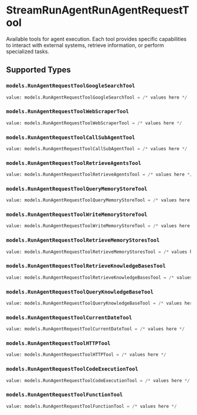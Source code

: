 # StreamRunAgentRunAgentRequestTool

Available tools for agent execution. Each tool provides specific capabilities to interact with external systems, retrieve information, or perform specialized tasks.


## Supported Types

### `models.RunAgentRequestToolGoogleSearchTool`

```python
value: models.RunAgentRequestToolGoogleSearchTool = /* values here */
```

### `models.RunAgentRequestToolWebScraperTool`

```python
value: models.RunAgentRequestToolWebScraperTool = /* values here */
```

### `models.RunAgentRequestToolCallSubAgentTool`

```python
value: models.RunAgentRequestToolCallSubAgentTool = /* values here */
```

### `models.RunAgentRequestToolRetrieveAgentsTool`

```python
value: models.RunAgentRequestToolRetrieveAgentsTool = /* values here */
```

### `models.RunAgentRequestToolQueryMemoryStoreTool`

```python
value: models.RunAgentRequestToolQueryMemoryStoreTool = /* values here */
```

### `models.RunAgentRequestToolWriteMemoryStoreTool`

```python
value: models.RunAgentRequestToolWriteMemoryStoreTool = /* values here */
```

### `models.RunAgentRequestToolRetrieveMemoryStoresTool`

```python
value: models.RunAgentRequestToolRetrieveMemoryStoresTool = /* values here */
```

### `models.RunAgentRequestToolRetrieveKnowledgeBasesTool`

```python
value: models.RunAgentRequestToolRetrieveKnowledgeBasesTool = /* values here */
```

### `models.RunAgentRequestToolQueryKnowledgeBaseTool`

```python
value: models.RunAgentRequestToolQueryKnowledgeBaseTool = /* values here */
```

### `models.RunAgentRequestToolCurrentDateTool`

```python
value: models.RunAgentRequestToolCurrentDateTool = /* values here */
```

### `models.RunAgentRequestToolHTTPTool`

```python
value: models.RunAgentRequestToolHTTPTool = /* values here */
```

### `models.RunAgentRequestToolCodeExecutionTool`

```python
value: models.RunAgentRequestToolCodeExecutionTool = /* values here */
```

### `models.RunAgentRequestToolFunctionTool`

```python
value: models.RunAgentRequestToolFunctionTool = /* values here */
```

